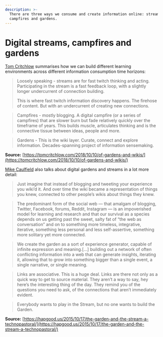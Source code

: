 ```yaml
---
description: >-
  There are three ways we consume and create information online: streams,
  campfires and gardens.
---
```


# Digital streams, campfires and gardens

[Tom Critchlow](https://twitter.com/tomcritchlow) summarises how we can build different learning environments across different information consumption time horizons:

> Loosely speaking - streams are for fast twitch thinking and acting. Participating in the stream is a fast feedback loop, with a slightly longer undercurrent of connection building.
>
> This is where fast twitch information discovery happens. The firehose of content. But with an undercurrent of creating new connections.

> Campfires - mostly blogging. A digital campfire \(or a series of campfires\) that are slower burn but fade relatively quickly over the timeframe of years. This builds muscle, articulates thinking and is the connective tissue between ideas, people and more.

> Gardens - This is the wiki layer. Curate, connect and explore information. Decades-spanning project of information sensemaking.

**Source:** [https://tomcritchlow.com/2018/10/10/of-gardens-and-wikis/](https://tomcritchlow.com/2018/10/10/of-gardens-and-wikis/)

[Mike Caulfield](https://twitter.com/holden) also talks about digital gardens and streams in a lot more detail:

> Just imagine that instead of blogging and tweeting your experience you wiki’d it. And over time the wiki became a representation of things you knew, connected to other people’s wikis about things they knew.

> The predominant form of the social web — that amalgam of blogging, Twitter, Facebook, forums, Reddit, Instagram — is an impoverished model for learning and research and that our survival as a species depends on us getting past the sweet, salty fat of “the web as conversation” and on to something more timeless, integrative, iterative, something less personal and less self-assertive, something more solitary yet more connected.

> We create the garden as a sort of experience generator, capable of infinite expression and meaning.\[...\] building out a network of often conflicting information into a web that can generate insights, iterating it, allowing that to grow into something bigger than a single event, a single narrative, or single meaning.

> Links are associative. This is a huge deal. Links are there not only as a quick way to get to source material. They aren’t a way to say, hey here’s the interesting thing of the day. They remind you of the questions you need to ask, of the connections that aren’t immediately evident.

> Everybody wants to play in the Stream, but no one wants to build the Garden.

**Source:** [https://hapgood.us/2015/10/17/the-garden-and-the-stream-a-technopastoral/](https://hapgood.us/2015/10/17/the-garden-and-the-stream-a-technopastoral/)





